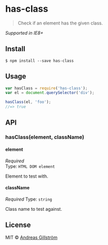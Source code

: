 # has-class

> Check if an element has the given class.

*Supported in IE8+*


## Install

```
$ npm install --save has-class
```


## Usage

```js
var hasClass = require('has-class');
var el = document.querySelector('div');

hasClass(el, 'foo');
//=> true
```


## API

### hasClass(element, className)

#### element

*Required*  
Type: `HTML DOM element`

Element to test with.

#### className

*Required*
Type: `string`

Class name to test against.


## License

MIT © [Andreas Gillström](http://github.com/gillstrom)

